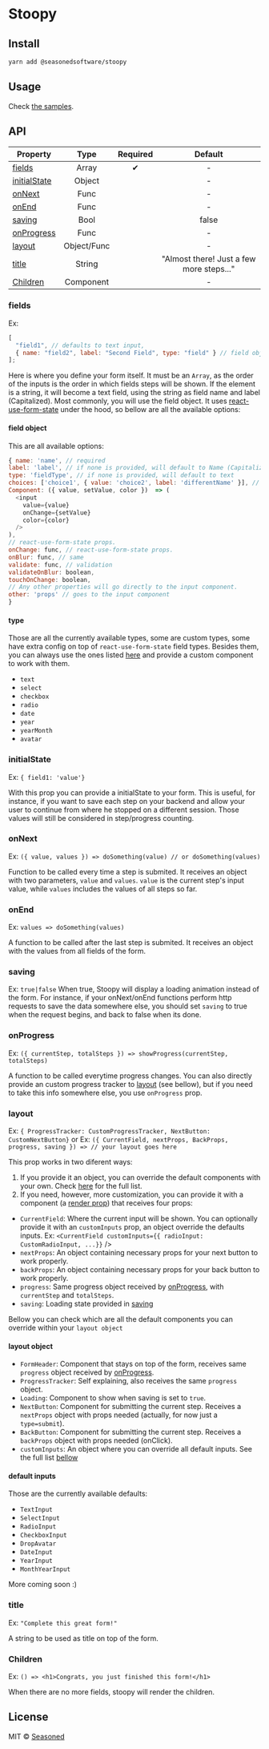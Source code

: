 # Stoopy

## Install

```bash
yarn add @seasonedsoftware/stoopy
```

## Usage

Check [the samples](https://seasonedsoftware.github.io/stoopy/).

## API

| Property                      |    Type     | Required |                 Default                  |
| ----------------------------- | :---------: | :------: | :--------------------------------------: |
| [fields](#fields)             |    Array    |    ✔     |                    -                     |
| [initialState](#initialstate) |   Object    |          |                    -                     |
| [onNext](#onnext)             |    Func     |          |                    -                     |
| [onEnd](#onend)               |    Func     |          |                    -                     |
| [saving](#saving)             |    Bool     |          |                  false                   |
| [onProgress](#onProgress)     |    Func     |          |                    -                     |
| [layout](#layout)             | Object/Func |          |                    -                     |
| [title](#title)               |   String    |          | "Almost there! Just a few more steps..." |
| [Children](#text)             |  Component  |          |                    -                     |

### fields

Ex:

```javascript
[
  "field1", // defaults to text input,
  { name: "field2", label: "Second Field", type: "field" } // field object
];
```

Here is where you define your form itself.
It must be an `Array`, as the order of the inputs is the order in which fields steps will be shown.
If the element is a string, it will become a text field, using the string as field
name and label (Capitalized).
Most commonly, you will use the field object. It uses [react-use-form-state](https://github.com/wsmd/react-use-form-state) under the hood, so bellow are all the available
options:

#### field object

This are all available options:

```javascript
{ name: 'name', // required
label: 'label', // if none is provided, will default to Name (Capitalized)
type: 'fieldType', // if none is provided, will default to text
choices: ['choice1', { value: 'choice2', label: 'differentName' }], // if using default multiple choice inputs like radio, select, etc
Component: ({ value, setValue, color })  => (
  <input
    value={value}
    onChange={setValue}
    color={color}
  />
),
// react-use-form-state props.
onChange: func, // react-use-form-state props.
onBlur: func, // same
validate: func, // validation
validateOnBlur: boolean,
touchOnChange: boolean,
// Any other properties will go directly to the input component.
other: 'props' // goes to the input component
}
```

#### type

Those are all the currently available types, some are custom types, some have extra config on top of
`react-use-form-state` field types. Besides them, you can always use the ones listed [here](https://github.com/wsmd/react-use-form-state#input-types) and provide a custom component to work with them.

- `text`
- `select`
- `checkbox`
- `radio`
- `date`
- `year`
- `yearMonth`
- `avatar`

### initialState

Ex: `{ field1: 'value'}`

With this prop you can provide a initialState to your form.
This is useful, for instance, if you want to save each step on your backend and allow your user to continue from where he stopped on a different session.
Those values will still be considered in step/progress counting.

### onNext

Ex: `({ value, values }) => doSomething(value) // or doSomething(values)`

Function to be called every time a step is submited. It receives an object with two parameters,
`value` and `values`. `value` is the current step's input value, while `values`
includes the values of all steps so far.

### onEnd

Ex: `values => doSomething(values)`

A function to be called after the last step is submited. It receives an object
with the values from all fields of the form.

### saving

Ex: `true|false`
When true, Stoopy will display a loading animation instead of the form. For instance, if your onNext/onEnd functions perform http requests to save the data somewhere else, you should set `saving` to true when the request begins, and back to false when its done.

### onProgress

Ex: `({ currentStep, totalSteps }) => showProgress(currentStep, totalSteps)`

A function to be called everytime progress changes. You can also directly provide an custom progress tracker to [layout](#layout) (see bellow),
but if you need to take this info somewhere else, you use `onProgress` prop.

### layout

Ex: `{ ProgressTracker: CustomProgressTracker, NextButton: CustomNextButton}` or
Ex: `({ CurrentField, nextProps, BackProps, progress, saving }) => // your layout goes here`

This prop works in two diferent ways:

1. If you provide it an object, you can override the default components with your own. Check [here](#layout-object) for the full list.
2. If you need, however, more customization, you can provide it with a component (a [render prop](https://reactjs.org/docs/render-props.html)) that
   receives four props:

- `CurrentField`: Where the current input will be shown. You can optionally provide it with an `customInputs` prop, an object override the defaults
  inputs. Ex: `<CurrentField customInputs={{ radioInput: CustomRadioInput, ...}}` />
- `nextProps`: An object containing necessary props for your next button to work properly.
- `backProps`: An object containing necessary props for your back button to work properly.
- `progress`: Same progress object received by [onProgress](#onprogress), with `currentStep` and `totalSteps`.
- `saving`: Loading state provided in [saving](#saving)

Bellow you can check which are all the default components you can override within your `layout object`

#### layout object

- `FormHeader`: Component that stays on top of the form, receives same `progress` object received by [onProgress](#onprogress).
- `ProgressTracker`: Self explaining, also receives the same `progress` object.
- `Loading`: Component to show when saving is set to `true`.
- `NextButton`: Component for submitting the current step. Receives a `nextProps` object with props needed (actually, for now just a `type=submit`).
- `BackButton`: Component for submitting the current step. Receives a `backProps` object with props needed (onClick).
- `customInputs`: An object where you can override all default inputs. See the full list [bellow](#default-inputs)

#### default inputs

Those are the currently available defaults:

- `TextInput`
- `SelectInput`
- `RadioInput`
- `CheckboxInput`
- `DropAvatar`
- `DateInput`
- `YearInput`
- `MonthYearInput`

More coming soon :)

### title

Ex: `"Complete this great form!"`

A string to be used as title on top of the form.

### Children

Ex: `() => <h1>Congrats, you just finished this form!</h1>`

When there are no more fields, stoopy will render the children.

## License

MIT © [Seasoned](https://github.com/SeasonedSoftware)
